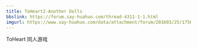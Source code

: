 ```yaml
---
title: ToHeart2-Another Dolls
bbslink: https://forum.say-huahuo.com/thread-4311-1-1.html
imgurl: https://www.say-huahuo.com/data/attachment/forum/201603/25/175638ljprbwgdgrbpbjbu.jpg
---
```


ToHeart 同人游戏<!--more-->
